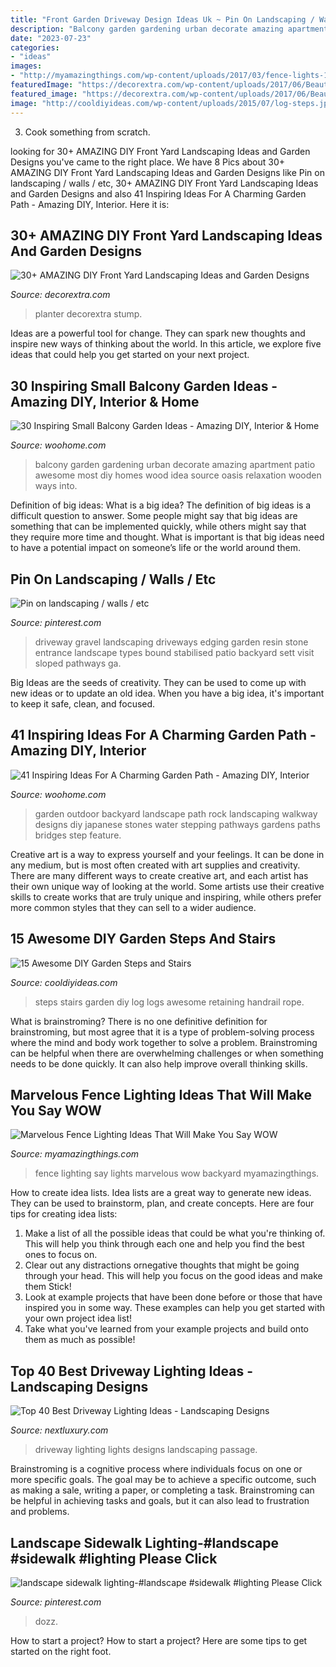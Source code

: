 ```yaml
---
title: "Front Garden Driveway Design Ideas Uk ~ Pin On Landscaping / Walls / Etc"
description: "Balcony garden gardening urban decorate amazing apartment patio awesome most diy homes wood idea source oasis relaxation wooden ways into"
date: "2023-07-23"
categories:
- "ideas"
images:
- "http://myamazingthings.com/wp-content/uploads/2017/03/fence-lights-1.jpg"
featuredImage: "https://decorextra.com/wp-content/uploads/2017/06/Beautiful-Landscaping-Front-Yard-Landscaping-Ideas-and-projects.jpg"
featured_image: "https://decorextra.com/wp-content/uploads/2017/06/Beautiful-Landscaping-Front-Yard-Landscaping-Ideas-and-projects.jpg"
image: "http://cooldiyideas.com/wp-content/uploads/2015/07/log-steps.jpg"
---
```



3. Cook something from scratch.

	

		
looking for 30+ AMAZING DIY Front Yard Landscaping Ideas and Garden Designs you've came to the right place. We have 8 Pics about 30+ AMAZING DIY Front Yard Landscaping Ideas and Garden Designs like Pin on landscaping / walls / etc, 30+ AMAZING DIY Front Yard Landscaping Ideas and Garden Designs and also 41 Inspiring Ideas For A Charming Garden Path - Amazing DIY, Interior. Here it is:
		
    
## 30+ AMAZING DIY Front Yard Landscaping Ideas And Garden Designs

<img loading=lazy src="https://decorextra.com/wp-content/uploads/2017/06/Beautiful-Landscaping-Front-Yard-Landscaping-Ideas-and-projects.jpg" onerror="this.onerror=null;this.src='https://tse3.mm.bing.net/th?id=OIP.w6qVqn4k2tcCK6XJJGt72gHaLG&amp;pid=15.1';" alt="30+ AMAZING DIY Front Yard Landscaping Ideas and Garden Designs">

_Source: decorextra.com_

>planter decorextra stump. 

	

Ideas are a powerful tool for change. They can spark new thoughts and inspire new ways of thinking about the world. In this article, we explore five ideas that could help you get started on your next project.

    
## 30 Inspiring Small Balcony Garden Ideas - Amazing DIY, Interior &amp; Home

<img loading=lazy src="http://www.woohome.com/wp-content/uploads/2014/04/Small-Balcony-Garden-ideas-30.jpg" onerror="this.onerror=null;this.src='https://tse3.mm.bing.net/th?id=OIP.HwafJTtPIH_8YCVUf01MCAHaJ4&amp;pid=15.1';" alt="30 Inspiring Small Balcony Garden Ideas - Amazing DIY, Interior &amp; Home">

_Source: woohome.com_

>balcony garden gardening urban decorate amazing apartment patio awesome most diy homes wood idea source oasis relaxation wooden ways into. 

	

Definition of big ideas: What is a big idea?
The definition of big ideas is a difficult question to answer. Some people might say that big ideas are something that can be implemented quickly, while others might say that they require more time and thought. What is important is that big ideas need to have a potential impact on someone’s life or the world around them.

    
## Pin On Landscaping / Walls / Etc

<img loading=lazy src="https://i.pinimg.com/736x/be/38/c5/be38c5107690b2e008e5077aa78dbd12--gravel-driveway-driveways.jpg" onerror="this.onerror=null;this.src='https://tse4.mm.bing.net/th?id=OIP.sQCtBhvNYy8QAYsb8_0mewHaLH&amp;pid=15.1';" alt="Pin on landscaping / walls / etc">

_Source: pinterest.com_

>driveway gravel landscaping driveways edging garden resin stone entrance landscape types bound stabilised patio backyard sett visit sloped pathways ga. 

	

Big Ideas are the seeds of creativity. They can be used to come up with new ideas or to update an old idea. When you have a big idea, it's important to keep it safe, clean, and focused.

    
## 41 Inspiring Ideas For A Charming Garden Path - Amazing DIY, Interior

<img loading=lazy src="http://www.woohome.com/wp-content/uploads/2014/07/garden-walkway-ideas-33.jpg" onerror="this.onerror=null;this.src='https://tse3.mm.bing.net/th?id=OIP.n-OLG910pYqGDAq3mIBqewHaJR&amp;pid=15.1';" alt="41 Inspiring Ideas For A Charming Garden Path - Amazing DIY, Interior">

_Source: woohome.com_

>garden outdoor backyard landscape path rock landscaping walkway designs diy japanese stones water stepping pathways gardens paths bridges step feature. 

	

Creative art is a way to express yourself and your feelings. It can be done in any medium, but is most often created with art supplies and creativity. There are many different ways to create creative art, and each artist has their own unique way of looking at the world. Some artists use their creative skills to create works that are truly unique and inspiring, while others prefer more common styles that they can sell to a wider audience.

    
## 15 Awesome DIY Garden Steps And Stairs

<img loading=lazy src="http://cooldiyideas.com/wp-content/uploads/2015/07/log-steps.jpg" onerror="this.onerror=null;this.src='https://tse1.mm.bing.net/th?id=OIP.EPXdAepciv0dLsGo8-OW0wAAAA&amp;pid=15.1';" alt="15 Awesome DIY Garden Steps and Stairs">

_Source: cooldiyideas.com_

>steps stairs garden diy log logs awesome retaining handrail rope. 

	

What is brainstroming?
There is no one definitive definition for brainstroming, but most agree that it is a type of problem-solving process where the mind and body work together to solve a problem. Brainstroming can be helpful when there are overwhelming challenges or when something needs to be done quickly. It can also help improve overall thinking skills.

    
## Marvelous Fence Lighting Ideas That Will Make You Say WOW

<img loading=lazy src="http://myamazingthings.com/wp-content/uploads/2017/03/fence-lights-1.jpg" onerror="this.onerror=null;this.src='https://tse2.mm.bing.net/th?id=OIP.uwJA5zWGOsh5eRccbw1lmgHaD3&amp;pid=15.1';" alt="Marvelous Fence Lighting Ideas That Will Make You Say WOW">

_Source: myamazingthings.com_

>fence lighting say lights marvelous wow backyard myamazingthings. 

	

How to create idea lists.
Idea lists are a great way to generate new ideas. They can be used to brainstorm, plan, and create concepts. Here are four tips for creating idea lists:
1. Make a list of all the possible ideas that could be what you're thinking of. This will help you think through each one and help you find the best ones to focus on.
2. Clear out any distractions ornegative thoughts that might be going through your head. This will help you focus on the good ideas and make them Stick!
3. Look at example projects that have been done before or those that have inspired you in some way. These examples can help you get started with your own project idea list!
4. Take what you've learned from your example projects and build onto them as much as possible!

    
## Top 40 Best Driveway Lighting Ideas - Landscaping Designs

<img loading=lazy src="http://nextluxury.com/wp-content/uploads/flood-lights-design-ideas-for-driveway-lighting.jpg" onerror="this.onerror=null;this.src='https://tse1.mm.bing.net/th?id=OIP.OJUphKWUMfJC7A8aqFNBwgAAAA&amp;pid=15.1';" alt="Top 40 Best Driveway Lighting Ideas - Landscaping Designs">

_Source: nextluxury.com_

>driveway lighting lights designs landscaping passage. 

	

Brainstroming is a cognitive process where individuals focus on one or more specific goals. The goal may be to achieve a specific outcome, such as making a sale, writing a paper, or completing a task. Brainstroming can be helpful in achieving tasks and goals, but it can also lead to frustration and problems.

    
## Landscape Sidewalk Lighting-#landscape #sidewalk #lighting Please Click

<img loading=lazy src="https://i.pinimg.com/736x/98/ff/60/98ff60e9a0d17a3f1600e5a70c2149bc.jpg" onerror="this.onerror=null;this.src='https://tse3.mm.bing.net/th?id=OIP.iEs96A6AGUBP0-AP3Sxz1AHaKO&amp;pid=15.1';" alt="landscape sidewalk lighting-#landscape #sidewalk #lighting Please Click">

_Source: pinterest.com_

>dozz. 

	

How to start a project?
How to start a project? Here are some tips to get started on the right foot.

